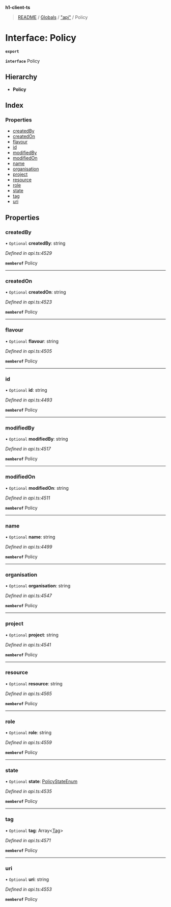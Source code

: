 **h1-client-ts**

> [README](../README.md) / [Globals](../globals.md) / ["api"](../modules/_api_.md) / Policy

# Interface: Policy

**`export`** 

**`interface`** Policy

## Hierarchy

* **Policy**

## Index

### Properties

* [createdBy](_api_.policy.md#createdby)
* [createdOn](_api_.policy.md#createdon)
* [flavour](_api_.policy.md#flavour)
* [id](_api_.policy.md#id)
* [modifiedBy](_api_.policy.md#modifiedby)
* [modifiedOn](_api_.policy.md#modifiedon)
* [name](_api_.policy.md#name)
* [organisation](_api_.policy.md#organisation)
* [project](_api_.policy.md#project)
* [resource](_api_.policy.md#resource)
* [role](_api_.policy.md#role)
* [state](_api_.policy.md#state)
* [tag](_api_.policy.md#tag)
* [uri](_api_.policy.md#uri)

## Properties

### createdBy

• `Optional` **createdBy**: string

*Defined in api.ts:4529*

**`memberof`** Policy

___

### createdOn

• `Optional` **createdOn**: string

*Defined in api.ts:4523*

**`memberof`** Policy

___

### flavour

• `Optional` **flavour**: string

*Defined in api.ts:4505*

**`memberof`** Policy

___

### id

• `Optional` **id**: string

*Defined in api.ts:4493*

**`memberof`** Policy

___

### modifiedBy

• `Optional` **modifiedBy**: string

*Defined in api.ts:4517*

**`memberof`** Policy

___

### modifiedOn

• `Optional` **modifiedOn**: string

*Defined in api.ts:4511*

**`memberof`** Policy

___

### name

• `Optional` **name**: string

*Defined in api.ts:4499*

**`memberof`** Policy

___

### organisation

• `Optional` **organisation**: string

*Defined in api.ts:4547*

**`memberof`** Policy

___

### project

• `Optional` **project**: string

*Defined in api.ts:4541*

**`memberof`** Policy

___

### resource

• `Optional` **resource**: string

*Defined in api.ts:4565*

**`memberof`** Policy

___

### role

• `Optional` **role**: string

*Defined in api.ts:4559*

**`memberof`** Policy

___

### state

• `Optional` **state**: [PolicyStateEnum](../enums/_api_.policystateenum.md)

*Defined in api.ts:4535*

**`memberof`** Policy

___

### tag

• `Optional` **tag**: Array\<[Tag](_api_.tag.md)>

*Defined in api.ts:4571*

**`memberof`** Policy

___

### uri

• `Optional` **uri**: string

*Defined in api.ts:4553*

**`memberof`** Policy
